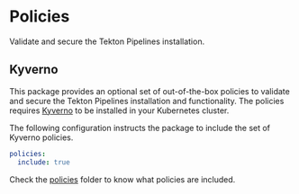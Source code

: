 # Policies

Validate and secure the Tekton Pipelines installation.

## Kyverno

This package provides an optional set of out-of-the-box policies to validate and secure the Tekton Pipelines installation and functionality. The policies requires [Kyverno](https://kyverno.io) to be installed in your Kubernetes cluster.

The following configuration instructs the package to include the set of Kyverno policies.

```yaml
policies:
  include: true
```

Check the [policies](../package/config/policies) folder to know what policies are included.
